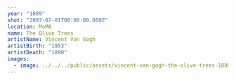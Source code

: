 ```yaml
---
year: "1889"
shot: "2007-07-01T00:00:00.000Z"
location: MoMA
name: The Olive Trees
artistName: Vincent Van Gogh
artistBirth: "1953"
artistDeath: "1890"
images:
  - image: ../../../public/assets/vincent-van-gogh-the-olive-trees-1889.png
---
```

